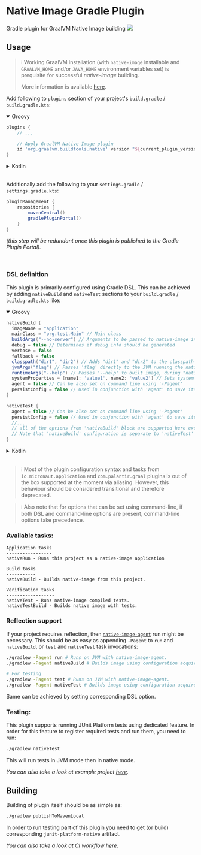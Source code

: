 # Native Image Gradle Plugin
Gradle plugin for GraalVM Native Image building
![](https://github.com/graalvm/native-image-build-tools/actions/workflows/native-gradle-plugin.yml/badge.svg)

## Usage
> :information_source: Working GraalVM installation (with `native-image` installable and `GRAALVM_HOME` and/or `JAVA_HOME` environment variables set) is prequisite for successful *native-image* building.
>
> More information is available [here](../common/docs/GRAALVM_SETUP.md).

Add following to `plugins` section of your project's `build.gradle` / `build.gradle.kts`:

<details open>
<summary>
Groovy
</summary>

```groovy
plugins {
    // ...

    // Apply GraalVM Native Image plugin
    id 'org.graalvm.buildtools.native' version "${current_plugin_version}"
}
```
</details>

<details>
<summary>
Kotlin
</summary>

```kotlin
plugins {
    // ...

    // Apply GraalVM Native Image plugin
    id('org.graalvm.buildtools.native') version "${current_plugin_version}"
}
```

</details>


<br />

Additionally add the following to your `settings.gradle` / `settings.gradle.kts`:
```groovy
pluginManagement {
	repositories {
		mavenCentral()
		gradlePluginPortal()
	}
}
```
*(this step will be redundant once this plugin is published to the Gradle Plugin Portal).*

<br />

### DSL definition
This plugin is primarily configured using Gradle DSL. This can be achieved by adding `nativeBuild` and `nativeTest` sections to your `build.gradle` / `build.gradle.kts` like:

<details open>
<summary>
Groovy
</summary>

```groovy
nativeBuild {
  imageName = "application"
  mainClass = "org.test.Main" // Main class
  buildArgs("--no-server") // Arguments to be passed to native-image invocation
  debug = false // Determines if debug info should be generated
  verbose = false
  fallback = false
  classpath("dir1", "dir2") // Adds "dir1" and "dir2" to the classpath
  jvmArgs("flag") // Passes 'flag' directly to the JVM running the native image builder
  runtimeArgs("--help") // Passes '--help' to built image, during "nativeRun" task
  systemProperties = [name1: 'value1', name2: 'value2'] // Sets system properties for the native image builder
  agent = false // Can be also set on command line using '-Pagent'
  persistConfig = false // Used in conjunction with 'agent' to save its output to META-INF
}

nativeTest {
  agent = false // Can be also set on command line using '-Pagent'
  persistConfig = false // Used in conjunction with 'agent' to save its output to META-INF
  //...
  // all of the options from 'nativeBuild' block are supported here except for changing main class name.
  // Note that 'nativeBuild' configuration is separate to 'nativeTest' one and that they don't inherit settings from each other.
}
```

</details>

<details>
<summary>
Kotlin
</summary>

```kotlin
tasks {
  nativeBuild {
    imageName.set("application")
    mainClass.set("org.test.Main") // Main class
    buildArgs("--no-server") // Arguments to be passed to native-image invocation
    debug.set(false) // Determines if debug info should be generated
    verbose.set(false)
    fallback.set(false)
    classpath("dir1", "dir2") // Adds "dir1" and "dir2" to the classpath
    jvmArgs("flag") // Passes 'flag' directly to the JVM running the native image builder
    runtimeArgs("--help") // Passes '--help' to built image, during "nativeRun" task
    systemProperties.put("key1", "value1") // Sets a system property for the native-image builder
    agent.set(false) // Can be also set on command line using '-Pagent'
    persistConfig.set(false) // Used in conjunction with 'agent' to save its output to META-INF
  }

  nativeTest {
    agent.set(false) // Can be also set on command line using '-Pagent'
    persistConfig.set(false) // Used in conjunction with 'agent' to save its output to META-INF
    //...
    // all of the options from 'nativeBuild' block are supported here except for changing main class name
    // Note that 'nativeBuild' configuration is separate to 'nativeTest' one and that they don't inherit settings from each other
  }
}
```

</details>

<br />


> :information_source: Most of the plugin configuration syntax and tasks from `io.micronaut.application` and `com.palantir.graal` plugins is out of the box supported at the moment via aliasing.
> However, this behaviour should be considered transitional and therefore deprecated.

> :information_source: Also note that for options that can be set using command-line, if both DSL and command-line options are present, command-line options take precedence.

### Available tasks:
```
Application tasks
-----------------
nativeRun - Runs this project as a native-image application

Build tasks
-----------
nativeBuild - Builds native-image from this project.

Verification tasks
------------------
nativeTest - Runs native-image compiled tests.
nativeTestBuild - Builds native image with tests.
```

### Reflection support
If your project requires reflection, then [`native-image-agent`](https://docs.oracle.com/en/graalvm/enterprise/19/guide/reference/native-image/tracing-agent.html) run might be necessary.
This should be as easy as appending `-Pagent` to `run` and `nativeBuild`, or `test` and `nativeTest` task invocations:
```bash
./gradlew -Pagent run # Runs on JVM with native-image-agent.
./gradlew -Pagent nativeBuild # Builds image using configuration acquired by agent.

# For testing
./gradlew -Pagent test # Runs on JVM with native-image-agent.
./gradlew -Pagent nativeTest # Builds image using configuration acquired by agent.
```
Same can be achieved by setting corresponding DSL option.

### Testing:
This plugin supports running JUnit Platform tests using dedicated feature.
In order for this feature to register required tests and run them, you need to run:
```bash
./gradlew nativeTest
```

This will run tests in JVM mode then in native mode.

*You can also take a look at example project [here](../examples/gradle).*

## Building
Building of plugin itself should be as simple as:
```bash
./gradlew publishToMavenLocal
```

In order to run testing part of this plugin you need to get (or build) corresponding `junit-platform-native` artifact.

*You can also take a look at CI workflow [here](../.github/workflows/native-gradle-plugin.yml).*
